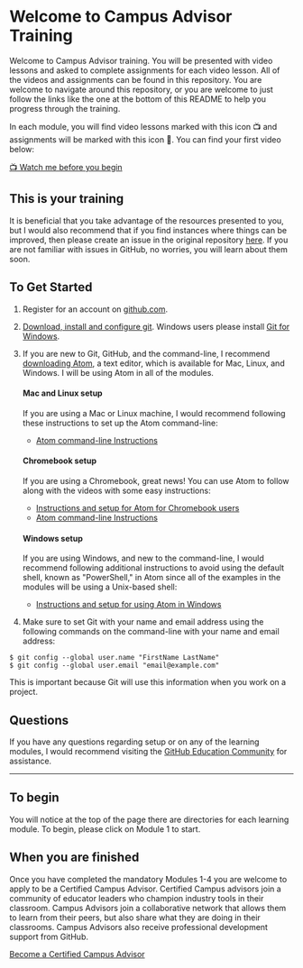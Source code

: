 # Welcome to Campus Advisor Training

Welcome to Campus Advisor training. You will be presented with video lessons and asked to complete assignments for each video lesson. All of the videos and assignments can be found in this repository. You are welcome to navigate around this repository, or you are welcome to just follow the links like the one at the bottom of this README to help you progress through the training.

In each module, you will find video lessons marked with this icon :tv: and assignments will be marked with this icon :notebook:. You can find your first video below:

[:tv: Watch me before you begin](https://youtu.be/Ub8IMMMTfB8)

## This is your training

It is beneficial that you take advantage of the resources presented to you, but I would also recommend that if you find instances where things can be improved, then please create an issue in the original repository [here](https://github.com/github-campus-advisors/Campus-Advisor-Training/issues). If you are not familiar with issues in GitHub, no worries, you will learn about them soon.

## To Get Started

1. Register for an account on [github.com](https://github.com/).
2. [Download, install and configure git](https://git-scm.com/). Windows users please install [Git for Windows](https://gitforwindows.org/).
3. If you are new to Git, GitHub, and the command-line, I recommend [downloading Atom](https://atom.io/), a text editor, which is available for Mac, Linux, and Windows. I will be using Atom in all of the modules.

    #### Mac and Linux setup
      If you are using a Mac or Linux machine, I would recommend following these instructions to set up the Atom command-line:
      - [Atom command-line Instructions](https://youtu.be/h5xcw8_8gaE)

    #### Chromebook setup
      If you are using a Chromebook, great news! You can use Atom to follow along with the videos with some easy instructions:
      - [Instructions and setup for Atom for Chromebook users](https://blog.atom.io/2018/10/02/running-atom-on-chome-os.html)
      - [Atom command-line Instructions](https://youtu.be/h5xcw8_8gaE)

    #### Windows setup
      If you are using Windows, and new to the command-line, I would recommend following additional instructions to avoid using the default shell, known as "PowerShell," in Atom since all of the examples in the modules will be using a Unix-based shell:
      - [Instructions and setup for using Atom in Windows](https://youtu.be/0aVAjhVZ9Ko)
    
4. Make sure to set Git with your name and email address using the following commands on the command-line with your name and email address:
```
$ git config --global user.name "FirstName LastName"
$ git config --global user.email "email@example.com"
```
This is important because Git will use this information when you work on a project.

## Questions
If you have any questions regarding setup or on any of the learning modules, I would recommend visiting the [GitHub Education Community](https://education.github.community/c/teachers/advisors) for assistance.

<hr>

## To begin

You will notice at the top of the page there are directories for each learning module. To begin, please click on Module 1 to start.

## When you are finished

Once you have completed the mandatory Modules 1-4 you are welcome to apply to be a Certified Campus Advisor. Certified Campus advisors join a community of educator leaders who champion industry tools in their classroom. Campus Advisors join a collaborative network that allows them to learn from their peers, but also share what they are doing in their classrooms. Campus Advisors also receive professional development support from GitHub.

[Become a Certified Campus Advisor](https://airtable.com/shr6ZHMoHOb9kBupY)
